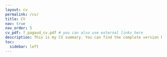 ```yaml
---
layout: cv
permalink: /cv/
title: CV
nav: true
nav_order: 5
cv_pdf: f_pagaud_cv.pdf # you can also use external links here
description: This is my CV summary. You can find the complete version by clicking the PDF icon in the top right corner ↗️
toc:
  sidebar: left
---
```

